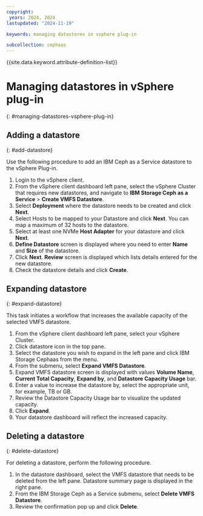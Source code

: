 ```yaml
---
copyright:
 years: 2024, 2024
lastupdated: "2024-11-19"

keywords: managing datastores in vsphere plug-in

subcollection: cephaas
---
```



{{site.data.keyword.attribute-definition-list}}

# Managing datastores in vSphere plug-in
{: #managing-datastores-vsphere-plug-in}

## Adding a datastore
{: #add-datastore}

Use the following procedure to add an IBM Ceph as a Service datastore to the vSphere Plug-in.

1. Login to the vSphere client.
2. From the vSphere client dashboard left pane, select the vSphere Cluster that requires new datastores, and navigate to  **IBM Storage Ceph as a Service** > **Create VMFS Datastore**.
3. Select **Deployment** where the datastore needs to be created and click **Next**.
4. Select Hosts to be mapped to your Datastore and click **Next**. You can map a maximum of 32 hosts to the datastore.
5. Select at least one NVMe **Host Adapter** for your datastore and click **Next**.
6. **Define Datastore** screen is displayed where you need to enter **Name** and **Size** of the datastore.
7. Click **Next**. **Review** screen is displayed which lists details entered for the new datastore.
8. Check the datastore details and click **Create**.


## Expanding datastore
{: #expand-datastore}

This task initiates a workflow that increases the available capacity of the selected VMFS datastore.

1. From the vSphere client dashboard left pane, select your vSphere Cluster.
2. Click datastore icon in the top pane. 
3. Select the datastore you wish to expand in the left pane and click IBM Storage Cephaas from the menu. 
4. From the submenu, select **Expand VMFS Datastore**.
5. Expand VMFS datastore screen is displayed with values **Volume Name**, **Current Total Capacity**, **Expand by**, and **Datastore Capacity Usage** bar. 
6. Enter a value to increase the datastore by, select the appropriate unit, for example, TB or GB.
7. Review the Datastore Capacity Usage bar to visualize the updated capacity.
8. Click **Expand**.
9. Your datastore dashboard will reflect the increased capacity. 


## Deleting a datastore
{: #delete-datastore}

For deleting a datastore, perform the following procedure.

1. In the datastore dashboard, select the VMFS datastore that needs to be deleted from the left pane. Datastore summary page is displayed in the right pane. 
2. From the IBM Storage Ceph as a Service submenu, select **Delete VMFS Datastore**.
3. Review the confirmation pop up and click **Delete**.
